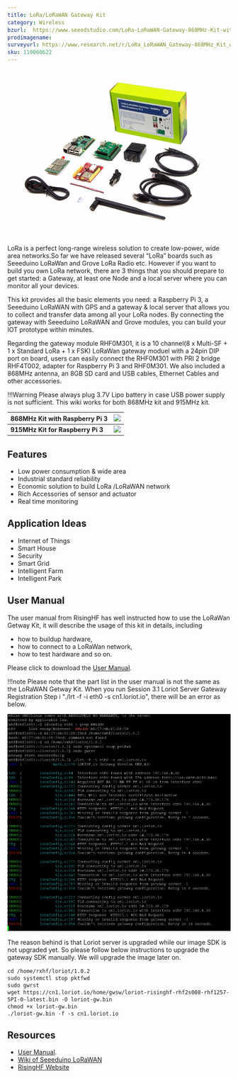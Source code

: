 ```yaml
---
title: LoRa/LoRaWAN Gateway Kit
category: Wireless
bzurl:  https://www.seeedstudio.com/LoRa-LoRaWAN-Gateway-868MHz-Kit-with-Raspberry-Pi-3-p-2823.html
prodimagename:
surveyurl: https://www.research.net/r/LoRa_LoRaWAN_Gateway-868MHz_Kit_with_Raspberry_Pi_3
sku: 110060622
---
```

![](https://github.com/SeeedDocument/LoRaWAN_Gateway-868MHz_Kit_with_Raspberry_Pi_3/raw/master/img/LoraWan%20Getway%20868MHz.jpg)

LoRa is a perfect long-range wireless solution to create low-power, wide area networks.So far we have released several “LoRa” boards such as Seeeduino LoRaWan and Grove LoRa Radio etc. However if you want to build you own LoRa network, there are 3 things   that you should prepare to get started: a Gateway, at least one Node and a local server where you can monitor all your devices.

This kit provides all the basic elements you need: a Raspberry Pi 3, a Seeeduino LoRaWAN with GPS and a gateway & local server that allows you to collect and transfer data among all your LoRa nodes. By connecting the gateway with Seeeduino LoRaWAN and Grove modules, you can build your IOT prototype within minutes.

Regarding the gateway module RHF0M301, it is a 10 channel(8 x Multi-SF + 1 x Standard LoRa + 1 x FSK) LoRaWan gateway moduel with a 24pin DIP port on board, users can easily connect the RHF0M301 with PRI 2 bridge RHF4T002, adapter for Raspberry Pi 3 and RHF0M301. We also included a 868MHz antenna, an 8GB SD card and USB cables, Ethernet Cables and other accessories.


!!!Warning
    Please always plug 3.7V Lipo battery in case USB power supply is not sufficient. This wiki works for both 868MHz kit and 915MHz kit.


|868MHz Kit with Raspberry Pi 3|[![](https://github.com/SeeedDocument/Seeed-WiKi/raw/master/docs/images/300px-Get_One_Now_Banner-ragular.png)](https://www.seeedstudio.com/LoRa-LoRaWAN-Gateway-868MHz-Kit-with-Raspberry-Pi-3-p-2823.html)|
|---|---|
|**915MHz Kit for Raspberry Pi 3**|[![](https://github.com/SeeedDocument/Seeed-WiKi/raw/master/docs/images/300px-Get_One_Now_Banner-ragular.png)](https://www.seeedstudio.com/LoRa%2FLoRaWAN-Gateway-915MHz-for-Raspberry-Pi-3-p-2821.html)|

## Features
- Low power consumption & wide area
- Industrial standard reliability
- Economic solution to build LoRa /LoRaWAN network
- Rich Accessories of sensor and actuator
- Real time monitoring

## Application Ideas
- Internet of Things
- Smart House
- Security
- Smart Grid
- Intelligent Farm
- Intelligent Park

## User Manual
The user manual from RisingHF has well instructed how to use the LoRaWan Getway Kit, it will describe the usage of this kit in details, including
-  how to buildup hardware,
-  how to connect to a LoRaWan network,
-  how to test hardware and so on.

Please click to download the [User Manual](https://github.com/SeeedDocument/LoRaWAN_Gateway-868MHz_Kit_with_Raspberry_Pi_3/raw/master/res/%5BRHF-UM01649%5DIoT%20Discovery%20User%20Manual-seeed-v2.1.pdf).

!!!note
    Please note that the part list in the user manual is not the same as the LoRaWAN Getway Kit. When you run Session 3.1 Loriot Server Gateway Registration Step i "./lrt -f -i eth0 -s cn1.loriot.io", there will be an error as below. 

![](https://github.com/SeeedDocument/LoRaWAN_Gateway-868MHz_Kit_with_Raspberry_Pi_3/raw/master/img/Gateway_error.jpg)

The reason behind is that Loriot server is upgraded while our image SDK is not upgraded yet. So please follow below instructions to upgrade the gateway SDK manually. We will upgrade the image later on.

```
cd /home/rxhf/loriot/1.0.2
sudo systemctl stop pktfwd
sudo gwrst
wget https://cn1.loriot.io/home/gwsw/loriot-risinghf-rhf2s008-rhf1257-SPI-0-latest.bin -O loriot-gw.bin
chmod +x loriot-gw.bin
./loriot-gw.bin -f -s cn1.loriot.io

```

## Resources
- [User Manual](https://github.com/SeeedDocument/LoRaWAN_Gateway-868MHz_Kit_with_Raspberry_Pi_3/raw/master/res/%5BRHF-UM01649%5DIoT%20Discovery%20User%20Manual-seeed-v2.1.pdf).
- [Wiki of Seeeduino LoRaWAN](/Seeeduino_LoRAWAN/)
- [RisingHF Website](http://www.risinghf.com/product/risinghf-iot-dicovery/?lang=en)
